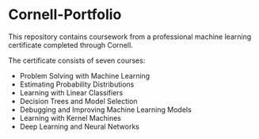 # Cornell-Portfolio

This repository contains coursework from a professional machine learning certificate completed through Cornell.

The certificate consists of seven courses:
- Problem Solving with Machine Learning
- Estimating Probability Distributions
- Learning with Linear Classifiers
- Decision Trees and Model Selection
- Debugging and Improving Machine Learning Models
- Learning with Kernel Machines
- Deep Learning and Neural Networks
